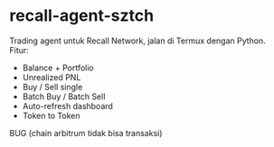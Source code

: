 # recall-agent-sztch

Trading agent untuk Recall Network, jalan di Termux dengan Python.  
Fitur:
- Balance + Portfolio
- Unrealized PNL
- Buy / Sell single
- Batch Buy / Batch Sell
- Auto-refresh dashboard
- Token to Token

BUG (chain arbitrum tidak bisa transaksi)
